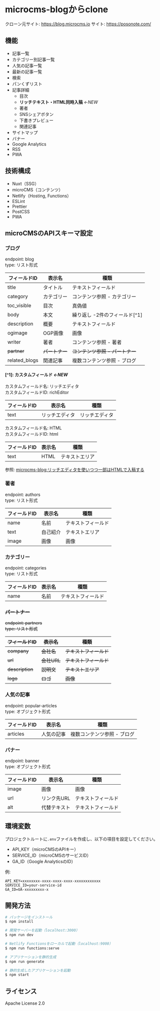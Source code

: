 # microcms-blogからclone
クローン元サイト: https://blog.microcms.io
サイト: https://posonote.com/

## 機能
- 記事一覧
- カテゴリー別記事一覧
- 人気の記事一覧
- 最新の記事一覧
- 検索
- パンくずリスト
- 記事詳細
  - 目次
  - **リッチテキスト・HTML同時入稿** *←NEW*
  - 著者
  - SNSシェアボタン
  - 下書きプレビュー
  - 関連記事
- サイトマップ
- バナー
- Google Analytics
- RSS
- PWA

## 技術構成
- Nuxt（SSG）
- microCMS（コンテンツ）
- Netlify（Hosting, Functions）
- ESLint
- Prettier
- PostCSS
- PWA

## microCMSのAPIスキーマ設定
### ブログ
endpoint: blog  
type: リスト形式

| フィールドID | 表示名 | 種類 |
| ------------- | ------------- | ----- |
| title | タイトル | テキストフィールド |
| category | カテゴリー | コンテンツ参照 - カテゴリー |
| toc_visible | 目次 | 真偽値 |
| body | 本文 | 繰り返し -2件のフィールド[^1] |
| description | 概要 | テキストフィールド |
| ogimage | OGP画像 | 画像 |
| writer | 著者 | コンテンツ参照 - 著者 |
| ~~partner~~ | ~~パートナー~~ | ~~コンテンツ参照 - パートナー~~ |
| related_blogs | 関連記事 | 複数コンテンツ参照 - ブログ |

#### [^1]: カスタムフィールド *←NEW*
カスタムフィールド名: リッチエディタ  
カスタムフィールドID: richEditor

| フィールドID | 表示名 | 種類 |
| ------------- | ------------- | ----- |
| text | リッチエディタ | リッチエディタ |

カスタムフィールド名: HTML  
カスタムフィールドID: html

| フィールドID | 表示名 | 種類 |
| ------------- | ------------- | ----- |
| text | HTML | テキストエリア |

参照: [microcms-blog:リッチエディタを使いつつ一部はHTMLで入稿する](https://blog.microcms.io/input-richeditor-and-html "microcms-blog")

### 著者
endpoint: authors  
type: リスト形式

| フィールドID | 表示名 | 種類 |
| ------------- | ------------- | ----- |
| name | 名前 | テキストフィールド |
| text | 自己紹介 | テキストエリア |
| image | 画像 | 画像 |

### カテゴリー
endpoint: categories  
type: リスト形式

| フィールドID | 表示名 | 種類 |
| ------------- | ------------- | ----- |
| name | 名前 | テキストフィールド |

### ~~パートナー~~
~~endpoint: partners~~  
~~type: リスト形式~~

| ~~フィールドID~~ | ~~表示名~~ | ~~種類~~ |
| ------------- | ------------- | ----- |
| ~~company~~ | ~~会社名~~ | ~~テキストフィールド~~ |
| ~~url~~ | ~~会社URL~~ | ~~テキストフィールド~~ |
| ~~description~~ | ~~説明文~~ | ~~テキストエリア~~ |
| ~~logo~~ | ~~ロゴ~~ | ~~画像~~ |

### 人気の記事
endpoint: popular-articles  
type: オブジェクト形式

| フィールドID | 表示名 | 種類 |
| ------------- | ------------- | ----- |
| articles | 人気の記事 | 複数コンテンツ参照 - ブログ |

### バナー
endpoint: banner  
type: オブジェクト形式

| フィールドID | 表示名 | 種類 |
| ------------- | ------------- | ----- |
| image | 画像 | 画像 |
| url | リンク先URL | テキストフィールド |
| alt | 代替テキスト | テキストフィールド |

## 環境変数
プロジェクトルートに`.env`ファイルを作成し、以下の項目を設定してください。
- API_KEY（microCMSのAPIキー）
- SERVICE_ID（microCMSのサービスID）
- GA_ID（Google AnalyticsのID）

例:
```
API_KEY=xxxxxxxx-xxxx-xxxx-xxxx-xxxxxxxxxxxx
SERVICE_ID=your-service-id
GA_ID=UA-xxxxxxxxx-x
```

## 開発方法

```bash
# パッケージをインストール
$ npm install

# 開発サーバーを起動（localhost:3000）
$ npm run dev

# Netlify Functionsをローカルで起動（localhost:9000）
$ npm run functions:serve

# アプリケーションを静的生成
$ npm run generate

# 静的生成したアプリケーションを起動
$ npm start
```

## ライセンス
Apache License 2.0
